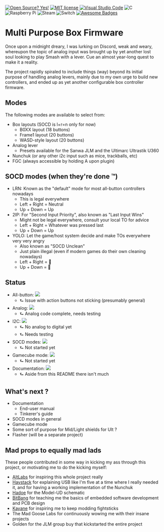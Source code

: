 [![Open Source? Yes!](https://badgen.net/badge/Open%20Source%20%3F/Yes%21/blue?icon=github)](https://github.com/Naereen/badges/) [![MIT license](https://img.shields.io/badge/License-MIT-blue.svg)](https://lbesson.mit-license.org/) [![Visual Studio Code](https://img.shields.io/badge/--007ACC?logo=visual%20studio%20code&logoColor=ffffff)](https://code.visualstudio.com/) ![C](https://img.shields.io/badge/c-%2300599C.svg?style=for-the-badge&logo=c&logoColor=white) ![Raspberry Pi](https://img.shields.io/badge/-RaspberryPi-C51A4A?style=for-the-badge&logo=Raspberry-Pi) ![Steam](https://img.shields.io/badge/steam-%23000000.svg?style=for-the-badge&logo=steam&logoColor=white) ![Switch](https://img.shields.io/badge/Switch-E60012?style=for-the-badge&logo=nintendo-switch&logoColor=white) [![Awesome Badges](https://img.shields.io/badge/badges-awesome-green.svg)](https://github.com/Naereen/badges)

# Multi Purpose Box Firmware

Once upon a midnight dreary, I was lurking on Discord, weak and weary, whereupon the topic of analog input was brought up by yet another lost soul looking to play Smash with a lever. Cue an almost year-long quest to make it a reality.

The project rapidly spiraled to include things (way) beyond its initial purpose of handling analog levers, mainly due to my own urge to build new controllers, and ended up as yet another configurable box controller firmware.

## Modes

The following modes are available to select from:

* Box layouts (SOCD is l+r=n only for now)
    * B0XX layout (18 buttons)
    * Frame1 layout (20 buttons)
    * WASD-style layout (20 buttons)
* Analog lever
    * Presets available for the Sanwa JLM and the Ultimarc Ultrastik U360
* Nunchuk (or any other i2c input such as mice, trackballs, etc)
* FGC (always accessible by holding A upon plugin)

## SOCD modes (when they're done ™)

* LRN: Known as the "default" mode for most all-button controllers nowadays
    * This is legal everywhere
    * Left + Right = Neutral
    * Up + Down = Up
* 2IP: For "Second Input Priority", also known as "Last Input Wins"
    * Might not be legal everywhere, consult your local TO for advice
    * Left + Right = Whatever was pressed last
    * Up + Down = Up
* YOLO: Let the game/host system decide and make TOs everywhere very very angry
    * Also known as "SOCD Unclean"
    * Just plain illegal (even if modern games do their own cleaning nowadays)
    * Left + Right = 🤷
    * Up + Down = 🤷

## Status

* All-button:       ![](https://geps.dev/progress/90)
    * ⮑ Issue with action buttons not sticking (presumably general)
* Analog:           ![](https://geps.dev/progress/90)
    * ⮑ Analog code complete, needs testing
* I2C:              ![](https://geps.dev/progress/50)
    * ⮑ No analog to digital yet
    * ⮑ Needs testing
* SOCD modes:       ![](https://geps.dev/progress/00)
    * ⮑ Not started yet
* Gamecube mode:    ![](https://geps.dev/progress/00)
    * ⮑ Not started yet
* Documentation:    ![](https://geps.dev/progress/10)
    * ⮑ Aside from this README there isn't much

## What's next ?

* Documentation
    * End-user manual
    * Tinkerer's guide
* SOCD modes in general
* Gamecube mode
* Some sort of purpose for Mid/Light shields for Ult ?
* Flasher (will be a separate project)

## Mad props to equally mad lads

These people contributed in some way in kicking my ass through this project, or motivating me to do the kicking myself:

* [AltLabs](http://www.altlabcontrollers.com/) for inspiring this whole project really
* [Haystack](https://github.com/JonnyHaystack/HayBox) for explaining USB like I'm five at a time where I really needed it, and for having a working implementation of the Nunchuk
* [Hadoe](https://github.com/HTangl/Model-UD) for the Model-UD schematic
* [BitBang](https://bitbanggaming.com/) for teaching me the basics of embedded software development and PCB design
* [Kayane](https://twitter.com/kayane) for inspiring me to keep modding fightsticks
* The Mad Goose Labs for continuously wowing me with their insane projects
* Golden for the JLM group buy that kickstarted the entire project